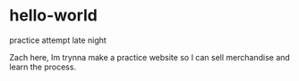 # hello-world
practice attempt late night

Zach here, Im trynna make a practice website so I can sell merchandise and learn the process.
